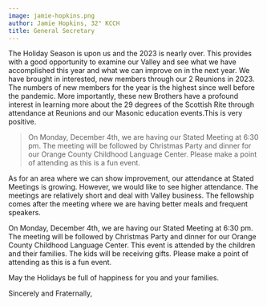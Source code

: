 ```yaml
---
image: jamie-hopkins.png
author: Jamie Hopkins, 32° KCCH
title: General Secretary
---
```


The Holiday Season is upon us and the 2023 is nearly over. This provides with a good opportunity to examine our Valley and see what we have accomplished this year and what we can improve on in the next year. We have brought in interested, new members through our 2 Reunions in 2023. The numbers of new members for the year is the highest since well before the pandemic. More importantly, these new Brothers have a profound interest in learning more about the 29 degrees of the Scottish Rite through attendance at Reunions and our Masonic education events.This is very positive.

> On Monday, December 4th, we are having our Stated Meeting at 6:30 pm. The meeting will be followed by Christmas Party and dinner for our Orange County Childhood Language Center. Please make a point of attending as this is a fun event.

As for an area where we can show improvement, our attendance at Stated Meetings is growing. However, we would like to see higher attendance. The meetings are relatively short and deal with Valley business. The fellowship comes after the meeting where we are having better meals and frequent speakers. 

On Monday, December 4th, we are having our Stated Meeting at 6:30 pm. The meeting will be followed by Christmas Party and dinner for our Orange County Childhood Language Center. This event is attended by the children and their families. The kids will be receiving gifts. Please make a point of attending as this is a fun event.

May the Holidays be full of happiness for you and your families.

Sincerely and Fraternally,